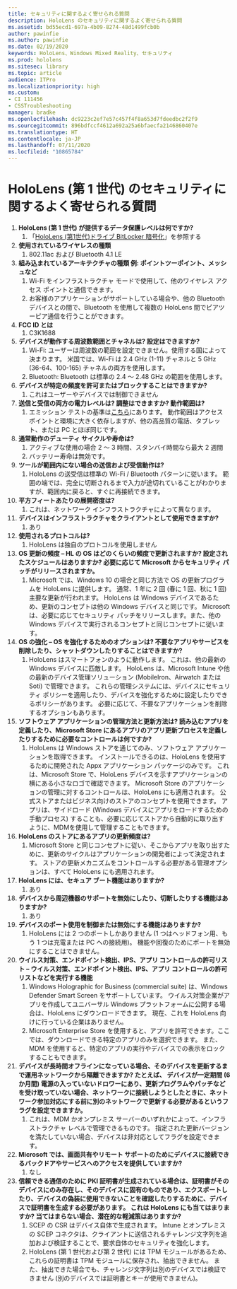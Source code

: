 ```yaml
---
title: セキュリティに関するよく寄せられる質問
description: HoloLens のセキュリティに関するよく寄せられる質問
ms.assetid: bd55ecd1-697a-4b09-8274-48d1499fcb0b
author: pawinfie
ms.author: pawinfie
ms.date: 02/19/2020
keywords: HoloLens、Windows Mixed Reality、セキュリティ
ms.prod: hololens
ms.sitesec: library
ms.topic: article
audience: ITPro
ms.localizationpriority: high
ms.custom:
- CI 111456
- CSSTroubleshooting
manager: bradke
ms.openlocfilehash: dc9223c2ef7e57c457f4f8a653d7fdeedbc2f2f9
ms.sourcegitcommit: 896bdfccf4612a692a25a6bfaecfa2146860407e
ms.translationtype: HT
ms.contentlocale: ja-JP
ms.lasthandoff: 07/11/2020
ms.locfileid: "10865784"
---
```

# HoloLens (第 1 世代) のセキュリティに関するよく寄せられる質問

1. **HoloLens (第 1 世代) が提供するデータ保護レベルは何ですか?**
    1. 「[HoloLens (第1世代)ドライブ BitLocker 暗号化](hololens1-encryption.md)」を参照する
1. **使用されているワイヤレスの種類**
    1. 802.11ac および Bluetooth 4.1 LE
1. **組み込まれているアーキテクチャの種類  例: ポイントツーポイント、メッシュなど**
    1. Wi-Fi をインフラストラクチャ モードで使用して、他のワイヤレス アクセス ポイントと通信できます。
    1. お客様のアプリケーションがサポートしている場合や、他の Bluetooth デバイスとの間で、Bluetooth を使用して複数の HoloLens 間でピアツーピア通信を行うことができます。
1. **FCC ID とは**
    1. C3K1688
1. **デバイスが動作する周波数範囲とチャネルは? 設定はできますか?**
    1. Wi-Fi: ユーザーは周波数の範囲を設定できません。使用する国によって決まります。 米国では、Wi-Fi は 2.4 GHz (1-11) チャネルと 5 GHz (36-64、100-165) チャネルの両方を使用します。
    1. Bluetooth: Bluetooth は標準の 2.4 ～ 2.48 GHz の範囲を使用します。
1. **デバイスが特定の頻度を許可またはブロックすることはできますか?**
    1. これはユーザーやデバイスでは制御できません
1. **送信と受信の両方の電力レベルは? 調整はできますか? 動作範囲は?**
    1. エミッション テストの基準は[こちら](https://fccid.io/C3K1688)にあります。 動作範囲はアクセス ポイントと環境に大きく依存しますが、他の高品質の電話、タブレット、または PC とほぼ同じです。
1. **通常動作のデューティ サイクルや寿命は?**
    1. アクティブな使用の場合 2 〜 3 時間、スタンバイ時間なら最大 2 週間
    1. バッテリー寿命は無効です。
1. **ツールが範囲内にない場合の送信および受信動作は?**
    1. HoloLens の送受信は標準の Wi-Fi / Bluetooth パターンに従います。 範囲の端では、完全に切断されるまで入力が途切れていることがわかりますが、範囲内に戻ると、すぐに再接続できます。
1. **平方フィートあたりの展開密度は?**
    1. これは、ネットワーク インフラストラクチャによって異なります。
1. **デバイスはインフラストラクチャをクライアントとして使用できますか?**
    1. あり
1. **使用されるプロトコルは?**
    1. HoloLens は独自のプロトコルを使用しません
1. **OS 更新の頻度 – HL の OS はどのくらいの頻度で更新されますか?  設定されたスケジュールはありますか?  必要に応じて Microsoft からセキュリティ パッチがリリースされますか。**
    1. Microsoft では、Windows 10 の場合と同じ方法で OS の更新プログラムを HoloLens に提供します。 通常、1 年に 2 回 (春に 1 回、秋に 1 回) 主要な更新が行われます。 HoloLens は Windows デバイスであるため、更新のコンセプトは他の Windows デバイスと同じです。 Microsoft は、必要に応じてセキュリティ パッチをリリースします。また、他の Windows デバイスで実行されるコンセプトと同じコンセプトに従います。
1. **OS の強化 – OS を強化するためのオプションは?  不要なアプリやサービスを削除したり、シャットダウンしたりすることはできますか?**
    1. HoloLens はスマートフォンのように動作します。 これは、他の最新の Windows デバイスに匹敵します。 HoloLens は、Microsoft Intune や他の最新のデバイス管理ソリューション (MobileIron、Airwatch または Soti) で管理できます。 これらの管理システムには、デバイスにセキュリティ ポリシーを適用したり、デバイスを強化するために設定したりできるポリシーがあります。 必要に応じて、不要なアプリケーションを削除するオプションもあります。
1. **ソフトウェア アプリケーションの管理方法と更新方法は? 読み込むアプリを定義したり、Microsoft Store にあるアプリのアプリ更新プロセスを定義したりするために必要なコントロールは何ですか?**
    1. HoloLens は Windows ストアを通じてのみ、ソフトウェア アプリケーションを取得できます。 インストールできるのは、HoloLens を使用するために開発された Appx アプリケーション パッケージのみです。 これは、Microsoft Store で、HoloLens デバイスを示すアプリケーションの横にある小さなロゴで確認できます。 Microsoft Store のアプリケーションの管理に対するコントロールは、HoloLens にも適用されます。 公式ストアまたはビジネス向けのストアのコンセプトを使用できます。 アプリは、サイドロード (Windows デバイスにアプリをロードするための手動プロセス) することも、必要に応じてストアから自動的に取り出すように、MDMを使用して管理することもできます。
1. **HoloLens のストアにあるアプリの更新頻度は?**
    1. Microsoft Store と同じコンセプトに従い、そこからアプリを取り出すために、更新のサイクルはアプリケーションの開発者によって決定されます。 ストアの更新メカニズムをコントロールする必要がある管理オプションは、すべて HoloLens にも適用されます。
1. **HoloLens には、セキュア ブート機能はありますか?**
    1. あり
1. **デバイスから周辺機器のサポートを無効にしたり、切断したりする機能はありますか?**
    1. あり
1. **デバイスのポート使用を制御または無効にする機能はありますか?**
    1. HoloLens には 2 つのポートしかありません (1 つはヘッドフォン用、もう 1 つは充電または PC への接続用)。 機能や回復のためにポートを無効にすることはできません。
1. **ウイルス対策、エンドポイント検出、IPS、アプリ コントロールの許可リスト – ウイルス対策、エンドポイント検出、IPS、アプリ コントロールの許可リストなどを実行する機能**
    1. Windows Holographic for Business (commercial suite) は、Windows Defender Smart Screen をサポートしています。 ウイルス対策企業がアプリを作成してユニバーサル Windows プラットフォームに公開する場合は、HoloLens にダウンロードできます。 現在、これを HoloLens 向けに行っている企業はありません。
    1. Microsoft Enterprise Store を使用すると、アプリを許可できます。ここでは、ダウンロードできる特定のアプリのみを選択できます。 また、MDM を使用すると、特定のアプリの実行やデバイスでの表示をロックすることもできます。
1. **デバイスが長時間オフラインになっている場合、そのデバイスを更新するまで運用ネットワークから隔離できますか?  たとえば、 デバイスが一定期間 (6 か月間) 電源の入っていないドロワーにあり、更新プログラムやパッチなどを受け取っていない場合、ネットワークに接続しようとしたときに、ネットワーク参加対応にする前に別のネットワークで更新する必要があるというフラグを設定できますか。**
    1. これは、MDM かオンプレミス サーバーのいずれかによって、インフラストラクチャ レベルで管理できるものです。 指定された更新バージョンを満たしていない場合、デバイスは非対応としてフラグを設定できます。
1. **Microsoft では、画面共有やリモート サポートのためにデバイスに接続できるバックドアやサービスへのアクセスを提供していますか?**
    1. なし
1. **信頼できる通信のために PKI 証明書が生成されている場合は、証明書がそのデバイスにのみ存在し、そのデバイスに固有のものであり、エクスポートしたり、デバイスの偽装に使用できないことを確認したりするために、デバイスで証明書を生成する必要があります。 これは HoloLens にも当てはまりますか? 当てはまらない場合、潜在的な軽減策はありますか?**
    1. SCEP の CSR はデバイス自体で生成されます。 Intune とオンプレミスの SCEP コネクタは、クライアントに送信されるチャレンジ文字列を追加および検証することで、要求自体のセキュリティを強化します。
    1. HoloLens (第 1 世代および第 2 世代) には TPM モジュールがあるため、これらの証明書は TPM モジュールに保存され、抽出できません。 また、抽出できた場合でも、チャレンジ文字列は別のデバイスでは検証できません (別のデバイスでは証明書とキーが使用できません)。
